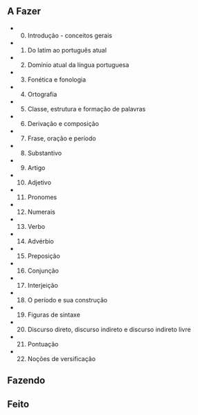 ## A Fazer
- 00. Introdução - conceitos gerais  
- 01. Do latim ao português atual  
- 02. Domínio atual da língua portuguesa  
- 03. Fonética e fonologia  
- 04. Ortografia  
- 05. Classe, estrutura e formação de palavras  
- 06. Derivação e composição  
- 07. Frase, oração e período  
- 08. Substantivo  
- 09. Artigo  
- 10. Adjetivo  
- 11. Pronomes  
- 12. Numerais  
- 13. Verbo  
- 14. Advérbio  
- 15. Preposição  
- 16. Conjunção  
- 17. Interjeição  
- 18. O período e sua construção  
- 19. Figuras de sintaxe  
- 20. Discurso direto, discurso indireto e discurso indireto livre  
- 21. Pontuação  
- 22. Noções de versificação  

## Fazendo

## Feito